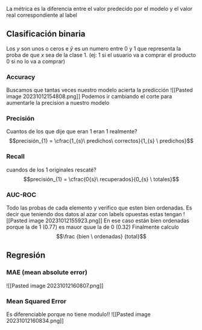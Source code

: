 La métrica es la diferencia entre el valor predecido por el modelo y el valor real correspondiente al label

## Clasificación binaria
Los $y$ son unos o ceros e $\hat{y}$ es un numero entre 0 y 1 que representa la proba de que $x$ sea de la clase 1. (ej: 1 si el usuario va a comprar el producto 0 si no lo va a comprar)

### Accuracy
Buscamos que tantas veces nuestro modelo acierta la predicción
![[Pasted image 20231012154808.png]]
Podemos ir cambiando el corte para aumentarle la precision a nuestro modelo

### Precisión
Cuantos de los que dije que eran 1 eran 1 realmente?
$$precisión_{1} = \cfrac{1_{s}\  predichos\ correctos}{1_{s} \ predichos}$$

### Recall
cuandos de los 1 originales rescaté?
$$precisión_{1} = \cfrac{0{s}\  recuperados}{0_{s} \ totales}$$

### AUC-ROC 
Todo las probas de cada elemento y verifico que esten bien ordenadas. Es decir que teniendo dos datos al azar con labels opuestas estas tengan ![[Pasted image 20231012155923.png]]
En ese caso están bien ordenadas porque la de 1 (0.77) es mauor quue la de 0 (0.32)
Finalmente calculo $$\frac {bien \ ordenadas} {total}$$

## Regresión

### MAE (mean absolute error)
![[Pasted image 20231012160807.png]]
### Mean Squared Error
Es diferenciable porque no tiene modulo!!
![[Pasted image 20231012160834.png]]